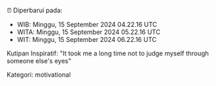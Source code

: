 ⏰ Diperbarui pada:
- WIB: Minggu, 15 September 2024 04.22.16 UTC
- WITA: Minggu, 15 September 2024 05.22.16 UTC
- WIT: Minggu, 15 September 2024 06.22.16 UTC

Kutipan Inspiratif:
"It took me a long time not to judge myself through someone else's eyes"


Kategori: motivational

